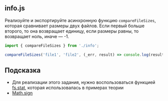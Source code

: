 ## info.js

Реализуйте и экспортируйте асинхронную функцию `compareFileSizes`, которая сравнивает размеры двух файлов. Если первый больше второго, то она возвращает единицу, если размеры равны, то возвращает ноль, иначе — -1.

```js
import { compareFileSizes } from './info';

compareFileSizes('file1', 'file2', (_err, result) => console.log(result));
```

## Подсказка

* Для реализации этого задания, нужно воспользоваться функцией [fs.stat](https://nodejs.org/api/fs.html#fs_fs_stat_path_options_callback), которая использовалась в примерах теории
* [Math.sign](https://developer.mozilla.org/ru/docs/Web/JavaScript/Reference/Global_Objects/Math/sign)
